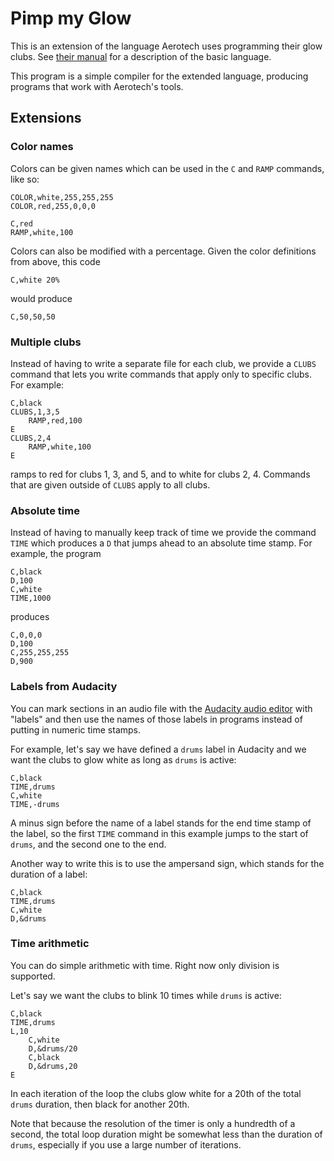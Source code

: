 # Pimp my Glow

This is an extension of the language Aerotech uses programming their glow clubs.
See [their manual](http://www.aerotechprojects.com/PDF/user-guide-V2.3.pdf) for
a description of the basic language.

This program is a simple compiler for the extended language, producing programs
that work with Aerotech's tools.

## Extensions

### Color names

Colors can be given names which can be used in the `C` and `RAMP`
commands, like so:

    COLOR,white,255,255,255
	COLOR,red,255,0,0,0
	
	C,red
	RAMP,white,100

Colors can also be modified with a percentage.  Given the color
definitions from above, this code

	C,white 20%

would produce

	C,50,50,50

### Multiple clubs

Instead of having to write a separate file for each club, we provide
a `CLUBS` command that lets you write commands that apply only to
specific clubs.  For example:

    C,black
	CLUBS,1,3,5
	    RAMP,red,100
	E
	CLUBS,2,4
		RAMP,white,100
	E

ramps to red for clubs 1, 3, and 5, and to white for clubs 2, 4.  Commands
that are given outside of `CLUBS` apply to all clubs.

### Absolute time

Instead of having to manually keep track of time we provide the command
`TIME` which produces a `D` that jumps ahead to an absolute time stamp.
For example, the program

	C,black
	D,100
	C,white
	TIME,1000

produces

	C,0,0,0
	D,100
	C,255,255,255
	D,900

### Labels from Audacity

You can mark sections in an audio file with the
[Audacity audio editor](http://audacityteam.org/) with "labels" and
then use the names of those labels in programs instead of putting in
numeric time stamps.

For example, let's say we have defined a `drums` label in Audacity and
we want the clubs to glow white as long as `drums` is active:

    C,black
	TIME,drums
	C,white
	TIME,-drums

A minus sign before the name of a label stands for the end time stamp
of the label, so the first `TIME` command in this example jumps to the
start of `drums`, and the second one to the end.

Another way to write this is to use the ampersand sign, which stands
for the duration of a label:

	C,black
	TIME,drums
	C,white
	D,&drums

### Time arithmetic

You can do simple arithmetic with time.  Right now only division is
supported.

Let's say we want the clubs to blink 10 times while `drums` is active:

    C,black
	TIME,drums
	L,10
	    C,white
		D,&drums/20
		C,black
		D,&drums,20
	E

In each iteration of the loop the clubs glow white for a 20th of the
total `drums` duration, then black for another 20th.

Note that because the resolution of the timer is only a hundredth
of a second, the total loop duration might be somewhat less than the
duration of `drums`, especially if you use a large number of iterations.
